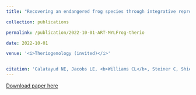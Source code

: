 ```yaml
---
title: "Recovering an endangered frog species through integrative reproductive technologies"

collection: publications

permalink: /publication/2022-10-01-ART-MYLFrog-therio

date: 2022-10-01

venue: '<i>Theriogenology (invited)</i>'


citation: 'Calatayud NE, Jacobs LE, <b>Williams CL</b>, Steiner C, Shier D (2022). Recovering an endangered frog species using integrative reproductive technologies, <i>Theriogenology </i>191: 141-152.'
---
```


[Download paper here](https://doi.org/10.1016/j.theriogenology.2022.07.003)
